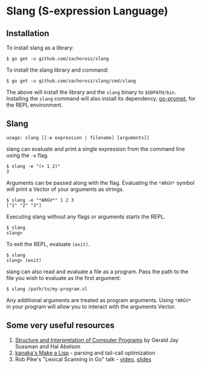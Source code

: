 # Slang (**S**-expression **Lang**uage)

## Installation

To install slang as a library:

`$ go get -u github.com/zachorosz/slang`

To install the slang library and command:

`$ go get -u github.com/zachorosz/slang/cmd/slang`

The above will install the library and the `slang` binary to `$GOPATH/bin`. Installing the `slang` command will also install its dependency, [go-prompt](github.com/c-bata/go-prompt), for the REPL environment.

## Slang

`usage: slang [[-e expression | filename] [arguments]]`

slang can evaluate and print a single expression from the command line using the `-e` flag.

```
$ slang -e "(+ 1 2)"
3
```

Arguments can be passed along with the flag. Evaluating the `*ARGV*` symbol will print a Vector of your arguments as strings.

```
$ slang -e "*ARGV*" 1 2 3
["1" "2" "3"]
```

Executing slang without any flags or arguments starts the REPL.

```
$ slang
slang>
```

To exit the REPL, evaluate `(exit)`.

```
$ slang
slang> (exit)
```

slang can also read and evaluate a file as a program. Pass the path to the file you wish to evaluate as the first argument:

```
$ slang /path/to/my-program.sl
```

Any additional arguments are treated as program arguments. Using `*ARGV*` in your program will allow you to interact with the arguments Vector.

## Some very useful resources

1. [Structure and Interpretation of Computer Programs](https://mitpress.mit.edu/sicp/full-text/book/book.html) by Gerald Jay Sussman and Hal Abelson
2. [kanaka's Make a Lisp](https://github.com/kanaka/mal) - parsing and tail-call optimization
3. Rob Pike's "Lexical Scanning in Go" talk - [video](https://www.youtube.com/watch?v=HxaD_trXwRE), [slides](https://talks.golang.org/2011/lex.slide#1)